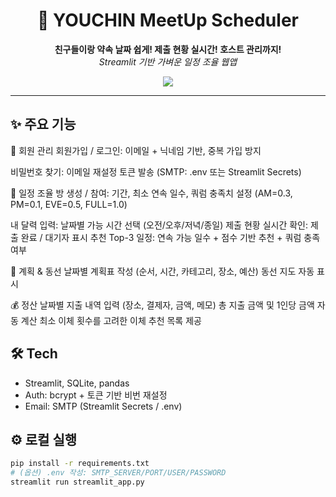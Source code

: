 <h1 align="center">📅 YOUCHIN MeetUp Scheduler</h1>
<p align="center">
  <b>친구들이랑 약속 날짜 쉽게! 제출 현황 실시간! 호스트 관리까지!</b><br>
  <i>Streamlit 기반 가벼운 일정 조율 웹앱</i>
</p>

<p align="center">
  <a href="https://meetup-app-nw8zmjuzw7sc88fh9sduxs.streamlit.app">
    <img src="https://img.shields.io/badge/🚀%20Open%20the%20App-Streamlit-blueviolet?style=for-the-badge">
  </a>
</p>

---

## ✨ 주요 기능
 👥 회원 관리
회원가입 / 로그인: 이메일 + 닉네임 기반, 중복 가입 방지

비밀번호 찾기: 이메일 재설정 토큰 발송 (SMTP: .env 또는 Streamlit Secrets)

 📅 일정 조율
방 생성 / 참여: 기간, 최소 연속 일수, 쿼럼 충족치 설정 (AM=0.3, PM=0.1, EVE=0.5, FULL=1.0)

내 달력 입력: 날짜별 가능 시간 선택 (오전/오후/저녁/종일)
제출 현황 실시간 확인: 제출 완료 / 대기자 표시
추천 Top-3 일정: 연속 가능 일수 + 점수 기반 추천 + 쿼럼 충족 여부

 📍 계획 & 동선
날짜별 계획표 작성 (순서, 시간, 카테고리, 장소, 예산)
동선 지도 자동 표시

💰 정산
날짜별 지출 내역 입력 (장소, 결제자, 금액, 메모)
총 지출 금액 및 1인당 금액 자동 계산
최소 이체 횟수를 고려한 이체 추천 목록 제공


## 🛠 Tech
- Streamlit, SQLite, pandas
- Auth: bcrypt + 토큰 기반 비번 재설정
- Email: SMTP (Streamlit Secrets / .env)

## ⚙️ 로컬 실행
```bash
pip install -r requirements.txt
# (옵션) .env 작성: SMTP_SERVER/PORT/USER/PASSWORD
streamlit run streamlit_app.py
